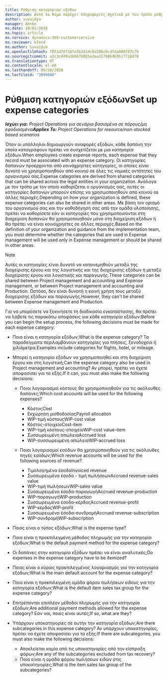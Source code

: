 ```yaml
---
title: Ρύθμιση κατηγοριών εξόδων
description: Αυτό το θέμα παρέχει πληροφορίες σχετικά με τον τρόπο ρύθμισης κατηγοριών εξόδων και κοινόχρηστων κατηγοριών για τις αναφορές εξόδων.
author: suvaidya
manager: Annbe
ms.date: 10/01/2020
ms.topic: article
ms.service: dynamics-365-customerservice
ms.reviewer: kfend
ms.author: suvaidya
ms.openlocfilehash: f051d70f3dfe3b241dc0a206c0cdfda000f87c76
ms.sourcegitcommit: a2c3cd49a3b667b8b5edaa31788b4b9b1f728d78
ms.translationtype: HT
ms.contentlocale: el-GR
ms.lasthandoff: 09/28/2020
ms.locfileid: "3896686"
---
```

# <a name="set-up-expense-categories"></a><span data-ttu-id="258d6-103">Ρύθμιση κατηγοριών εξόδων</span><span class="sxs-lookup"><span data-stu-id="258d6-103">Set up expense categories</span></span>

<span data-ttu-id="258d6-104">_**Ισχύει για:** Project Operations για σενάρια βασισμένα σε πόρους/μη εφοδιασμένα_</span><span class="sxs-lookup"><span data-stu-id="258d6-104">_**Applies To:** Project Operations for resource/non-stocked based scenarios_</span></span>

<span data-ttu-id="258d6-105">Όταν οι υπάλληλοι δημιουργούν αναφορές εξόδων, κάθε δαπάνη την οποία καταγράφουν πρέπει να συσχετίζεται με μια κατηγορία εξόδων.</span><span class="sxs-lookup"><span data-stu-id="258d6-105">When employees create expense reports, each expense that they record must be associated with an expense category.</span></span> <span data-ttu-id="258d6-106">Οι κατηγορίες δαπανών προέρχονται από κοινόχρηστες κατηγορίες, οι οποίες είναι δυνατό να χρησιμοποιηθούν από κοινού σε όλες τις νομικές οντότητες του οργανισμού σας.</span><span class="sxs-lookup"><span data-stu-id="258d6-106">Expense categories are derived from shared categories that can be shared across the legal entities in your organization.</span></span> <span data-ttu-id="258d6-107">Ανάλογα με τον τρόπο με τον οποίο καθορίζεται ο οργανισμός σας, αυτές οι κατηγορίες δαπανών μπορούν επίσης να χρησιμοποιηθούν από κοινού σε άλλες περιοχές.</span><span class="sxs-lookup"><span data-stu-id="258d6-107">Depending on how your organization is defined, these expense categories can also be shared in other areas.</span></span> <span data-ttu-id="258d6-108">Με βάση τον ορισμό του οργανισμού σας και την καθοδήγησή σας από την ομάδα υλοποίησης, πρέπει να καθορίσετε εάν οι κατηγορίες που χρησιμοποιούνται στη διαχείριση δαπανών θα χρησιμοποιηθούν μόνο στη διαχείριση εξόδων ή θα πρέπει να είναι κοινόχρηστες σε άλλες περιοχές.</span><span class="sxs-lookup"><span data-stu-id="258d6-108">Based on the definition of your organization and guidance from the implementation team, you must determine whether the categories that are used in Expense management will be used only in Expense management or should be shared in other areas.</span></span>

> [!NOTE]
> <span data-ttu-id="258d6-109">Αυτές οι κατηγορίες είναι δυνατό να κατανεμηθούν μεταξύ της διαχείρισης έργου και της λογιστικής και της διαχείρισης εξόδων ή μεταξύ διαχείρισης έργου και λογιστικής και παραγωγής.</span><span class="sxs-lookup"><span data-stu-id="258d6-109">These categories can be shared between Project management and accounting and Expense management, or between Project management and accounting and Production.</span></span> <span data-ttu-id="258d6-110">Ωστόσο, δεν είναι δυνατή η κοινή χρήση τους μεταξύ διαχείρισης εξόδων και παραγωγής.</span><span class="sxs-lookup"><span data-stu-id="258d6-110">However, they can't be shared between Expense management and Production.</span></span>

<span data-ttu-id="258d6-111">Για να μπορέσετε να ξεκινήσετε τη διαδικασία εγκατάστασης, θα πρέπει να λάβετε τις παρακάτω αποφάσεις για κάθε κατηγορία εξόδων:</span><span class="sxs-lookup"><span data-stu-id="258d6-111">Before you can begin the setup process, the following decisions must be made for each expense category:</span></span>

- <span data-ttu-id="258d6-112">Ποια είναι η κατηγορία εξόδων;</span><span class="sxs-lookup"><span data-stu-id="258d6-112">What is the expense category?</span></span> <span data-ttu-id="258d6-113">Τα παραδείγματα περιλαμβάνουν κατηγορίες για πτήσεις, ξενοδοχεία ή χιλιόμετρα.</span><span class="sxs-lookup"><span data-stu-id="258d6-113">Examples include categories for flights, hotel, or mileage.</span></span>
- <span data-ttu-id="258d6-114">Μπορεί η κατηγορία εξόδων να χρησιμοποιηθεί και στη διαχείριση έργου και στη λογιστική;</span><span class="sxs-lookup"><span data-stu-id="258d6-114">Can the expense category also be used in Project management and accounting?</span></span> <span data-ttu-id="258d6-115">Αν μπορεί, πρέπει να έχετε αποφασίσει για τα εξής:</span><span class="sxs-lookup"><span data-stu-id="258d6-115">If it can, you must also make the following decisions:</span></span>

    - <span data-ttu-id="258d6-116">Ποιοι λογαριασμοί κόστους θα χρησιμοποιηθούν για τις ακόλουθες δαπάνες;</span><span class="sxs-lookup"><span data-stu-id="258d6-116">Which cost accounts will be used for the following expenses?</span></span>

        - <span data-ttu-id="258d6-117">Κόστος</span><span class="sxs-lookup"><span data-stu-id="258d6-117">Cost</span></span>
        - <span data-ttu-id="258d6-118">Εκχώρηση μισθοδοσίας</span><span class="sxs-lookup"><span data-stu-id="258d6-118">Payroll allocation</span></span>
        - <span data-ttu-id="258d6-119">WIP-τιμή κόστους</span><span class="sxs-lookup"><span data-stu-id="258d6-119">WIP-cost value</span></span>
        - <span data-ttu-id="258d6-120">Κόστος-στοιχείο</span><span class="sxs-lookup"><span data-stu-id="258d6-120">Cost-item</span></span>
        - <span data-ttu-id="258d6-121">WIP-τιμή κόστους-στοιχείο</span><span class="sxs-lookup"><span data-stu-id="258d6-121">WIP-cost value-item</span></span>
        - <span data-ttu-id="258d6-122">Συσσωρευμένη απώλεια</span><span class="sxs-lookup"><span data-stu-id="258d6-122">Accrued loss</span></span>
        - <span data-ttu-id="258d6-123">WIP-συσσωρευμένη απώλεια</span><span class="sxs-lookup"><span data-stu-id="258d6-123">WIP-accrued loss</span></span>

    - <span data-ttu-id="258d6-124">Ποιοι λογαριασμοί εσόδων θα χρησιμοποιηθούν για τις ακόλουθες πηγές εσόδων;</span><span class="sxs-lookup"><span data-stu-id="258d6-124">Which revenue accounts will be used for the following sources of revenue?</span></span>

        - <span data-ttu-id="258d6-125">Τιμολογημένα έσοδα</span><span class="sxs-lookup"><span data-stu-id="258d6-125">Invoiced revenue</span></span>
        - <span data-ttu-id="258d6-126">Συσσωρευμένα έσοδα - τιμή πωλήσεων</span><span class="sxs-lookup"><span data-stu-id="258d6-126">Accrued revenue-sales value</span></span>
        - <span data-ttu-id="258d6-127">WIP-τιμή πωλήσεων</span><span class="sxs-lookup"><span data-stu-id="258d6-127">WIP-sales value</span></span>
        - <span data-ttu-id="258d6-128">Συσσωρευμένα έσοδα-παραγωγή</span><span class="sxs-lookup"><span data-stu-id="258d6-128">Accrued revenue-production</span></span>
        - <span data-ttu-id="258d6-129">WIP-παραγωγή</span><span class="sxs-lookup"><span data-stu-id="258d6-129">WIP-production</span></span>
        - <span data-ttu-id="258d6-130">Συσσωρευμένα έσοδα-κέρδος</span><span class="sxs-lookup"><span data-stu-id="258d6-130">Accrued revenue-profit</span></span>
        - <span data-ttu-id="258d6-131">WIP-κέρδος</span><span class="sxs-lookup"><span data-stu-id="258d6-131">WIP-profit</span></span>
        - <span data-ttu-id="258d6-132">Συσσωρευμένα έσοδα-συνδρομή</span><span class="sxs-lookup"><span data-stu-id="258d6-132">Accrued revenue-subscription</span></span>
        - <span data-ttu-id="258d6-133">WIP-συνδρομή</span><span class="sxs-lookup"><span data-stu-id="258d6-133">WIP-subscription</span></span>

- <span data-ttu-id="258d6-134">Ποιος είναι ο τύπος εξόδων;</span><span class="sxs-lookup"><span data-stu-id="258d6-134">What is the expense type?</span></span>
- <span data-ttu-id="258d6-135">Ποια είναι η προεπιλεγμένη μέθοδος πληρωμής για την κατηγορία εξόδων;</span><span class="sxs-lookup"><span data-stu-id="258d6-135">What is the default payment method for the expense category?</span></span>
- <span data-ttu-id="258d6-136">Οι δαπάνες στην κατηγορία εξόδων πρέπει να είναι αναλυτικές;</span><span class="sxs-lookup"><span data-stu-id="258d6-136">Do expenses in the expense category have to be itemized?</span></span>
- <span data-ttu-id="258d6-137">Ποιος είναι ο κύριος προεπιλεγμένος λογαριασμός για την κατηγορία εξόδων;</span><span class="sxs-lookup"><span data-stu-id="258d6-137">What is the main default account for the expense category?</span></span>
- <span data-ttu-id="258d6-138">Ποια είναι η προεπιλεγμένη ομάδα φόρου πωλήσεων είδους για την κατηγορία εξόδων;</span><span class="sxs-lookup"><span data-stu-id="258d6-138">What is the default item sales tax group for the expense category?</span></span>
- <span data-ttu-id="258d6-139">Επιτρέπονται επιπλέον μέθοδοι πληρωμής για την κατηγορία εξόδων;</span><span class="sxs-lookup"><span data-stu-id="258d6-139">Are additional payment methods allowed for the expense category?</span></span> <span data-ttu-id="258d6-140">Εάν ναι, ποιες είναι αυτές;</span><span class="sxs-lookup"><span data-stu-id="258d6-140">If so, what are they?</span></span>
- <span data-ttu-id="258d6-141">Υπάρχουν υποκατηγορίες σε αυτήν την κατηγορία εξόδων;</span><span class="sxs-lookup"><span data-stu-id="258d6-141">Are there subcategories in this expense category?</span></span> <span data-ttu-id="258d6-142">Αν υπάρχουν υποκατηγορίες, πρέπει να έχετε αποφασίσει για τα εξής:</span><span class="sxs-lookup"><span data-stu-id="258d6-142">If there are subcategories, you must also make the following decisions:</span></span>

    - <span data-ttu-id="258d6-143">Αποκλείεται καμία από τις υποκατηγορίες από την είσπραξη φόρων;</span><span class="sxs-lookup"><span data-stu-id="258d6-143">Are any of the subcategories excluded from tax recovery?</span></span>
    - <span data-ttu-id="258d6-144">Ποια είναι η ομάδα φόρου πωλήσεων ειδών στις υποκατηγορίες;</span><span class="sxs-lookup"><span data-stu-id="258d6-144">What is the item sales tax group of the subcategories?</span></span>
